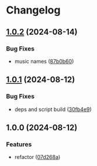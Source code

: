 # Changelog

## [1.0.2](https://github.com/GloryWong/downmp/compare/v1.0.1...v1.0.2) (2024-08-14)


### Bug Fixes

* music names ([87b0b60](https://github.com/GloryWong/downmp/commit/87b0b606ff419fa4d84915ceee24ee920cc8e592))

## [1.0.1](https://github.com/GloryWong/downmp/compare/v1.0.0...v1.0.1) (2024-08-12)


### Bug Fixes

* deps and script build ([30fb4e9](https://github.com/GloryWong/downmp/commit/30fb4e9a6a1f27c0820d4f821bd25eeaea568281))

## 1.0.0 (2024-08-12)


### Features

* refactor ([07d268a](https://github.com/GloryWong/downmp/commit/07d268a6ae291ec6ef1ab2735180f5b9ab201f6e))
